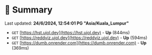 # 📖 Summary
Last updated: **24/6/2024, 12:54:01 PG "Asia/Kuala_Lumpur"**

- `GET` [https://hst.ujol.dev](https://hst.ujol.dev) - **Up** (844ms)
- `GET` [https://reddviz.ujol.dev](https://reddviz.ujol.dev) - **Up** (594ms)
- `GET` [https://dumb.onrender.com](https://dumb.onrender.com) - **Up** (369ms)
